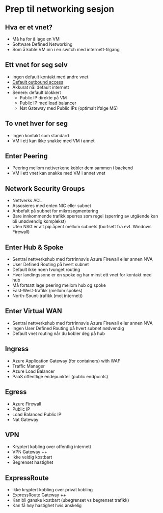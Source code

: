 # Prep til networking sesjon

## Hva er et vnet?

- Må ha for å lage en VM
- Software Defined Networking
- Som å koble VM inn i en switch med internett-tilgang

## Ett vnet for seg selv

- Ingen default kontakt med andre vnet
- [Default outbound access](https://learn.microsoft.com/en-us/azure/virtual-network/ip-services/default-outbound-access)
- Akkurat nå: default internett
- Senere: default blokkert
  - Public IP direkte på VM
  - Public IP med load balancer
  - Nat Gateway med Public IPs (optimalt ifølge MS)

## To vnet hver for seg

- Ingen kontakt som standard
- VM i ett kan ikke snakke med VM i annet

## Enter Peering

- Peering mellom nettverkene kobler dem sammen i backend
- VM i ett vnet kan snakke med VM i annet vnet

## Network Security Groups

- Nettverks ACL
- Assosieres med enten NIC eller subnet
- Anbefalt på subnet for mikrosegmentering
- Bare innkommende trafikk sperres som regel (sperring av utgående kan bli unødvendig komplekst)
- Uten NSG er alt pip åpent mellom subnets (bortsett fra evt. Windows Firewall)

## Enter Hub & Spoke

- Sentral nettverkshub med fortrinnsvis Azure Firewall eller annen NVA
- User Defined Routing på hvert subnet
- Default ikke noen tvunget routing
- Hver landingssone er en spoke og har minst ett vnet for kontakt med hub
- Må fortsatt lage peering mellom hub og spoke
- East-West-trafikk (mellom spokes)
- North-Sount-trafikk (mot internett)

## Enter Virtual WAN

- Sentral nettverkshub med fortrinnsvis Azure Firewall eller annen NVA
- Ingen User Defined Routing på hvert subnet nødvendig
- Default vnet routing når du kobler deg på hub

## Ingress

- Azure Application Gateway (for containers) with WAF
- Traffic Manager
- Azure Load Balancer
- PaaS offentlige endepunkter (public endpoints)

## Egress

- Azure Firewall
- Public IP
- Load Balanced Public IP
- Nat Gateway

## VPN

- Kryptert kobling over offentlig internett
- VPN Gateway ++
- Ikke veldig kostbart
- Begrenset hastighet

## ExpressRoute

- Ikke kryptert kobling over privat kobling
- ExpressRoute Gateway ++
- Kan bli ganske kostbart (ubegrenset vs begrenset trafikk)
- Kan få høy hastighet hvis ønskelig
